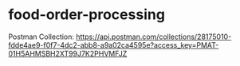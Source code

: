 # food-order-processing

Postman Collection: https://api.postman.com/collections/28175010-fdde4ae9-f0f7-4dc2-abb8-a9a02ca4595e?access_key=PMAT-01H5AHMSBH2XT99J7K2PHVMFJZ
